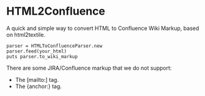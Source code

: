 # HTML2Confluence #

A quick and simple way to convert HTML to Confluence Wiki Markup, based on
html2textile.

    parser = HTMLToConfluenceParser.new
    parser.feed(your_html)
    puts parser.to_wiki_markup

There are some JIRA/Confluence markup that we do not support:

* The [mailto:] tag.
* The {anchor:} tag.